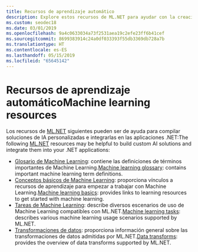 ```yaml
---
title: Recursos de aprendizaje automático
description: Explore estos recursos de ML.NET para ayudar con la creación de soluciones de IA personalizadas y su integración en las aplicaciones .NET.
ms.custom: seodec18
ms.date: 03/01/2019
ms.openlocfilehash: 9a4c0633034a73f2531aea19c2efe23ff6b41cef
ms.sourcegitcommit: 8699383914c24a0df033393f55db3369db728a7b
ms.translationtype: HT
ms.contentlocale: es-ES
ms.lasthandoff: 05/15/2019
ms.locfileid: "65645142"
---
```

# <a name="machine-learning-resources"></a><span data-ttu-id="a20a0-103">Recursos de aprendizaje automático</span><span class="sxs-lookup"><span data-stu-id="a20a0-103">Machine learning resources</span></span> 

<span data-ttu-id="a20a0-104">Los recursos de [ML.NET](../index.yml) siguientes pueden ser de ayuda para compilar soluciones de IA personalizadas e integrarlas en las aplicaciones .NET:</span><span class="sxs-lookup"><span data-stu-id="a20a0-104">The following  [ML.NET](../index.yml) resources may be helpful to build custom AI solutions and integrate them into your .NET applications:</span></span>

- <span data-ttu-id="a20a0-105">[Glosario de Machine Learning](glossary.md): contiene las definiciones de términos importantes de Machine Learning.</span><span class="sxs-lookup"><span data-stu-id="a20a0-105">[Machine learning glossary](glossary.md): contains important machine learning term definitions.</span></span>
- <span data-ttu-id="a20a0-106">[Conceptos básicos de Machine Learning](basics.md): proporciona vínculos a recursos de aprendizaje para empezar a trabajar con Machine Learning.</span><span class="sxs-lookup"><span data-stu-id="a20a0-106">[Machine learning basics](basics.md): provides links to learning resources to get started with machine learning.</span></span>
- <span data-ttu-id="a20a0-107">[Tareas de Machine Learning](tasks.md): describe diversos escenarios de uso de Machine Learning compatibles con ML.NET.</span><span class="sxs-lookup"><span data-stu-id="a20a0-107">[Machine learning tasks](tasks.md): describes various machine learning usage scenarios supported by ML.NET.</span></span>
- <span data-ttu-id="a20a0-108">[Transformaciones de datos](transforms.md): proporciona información general sobre las transformaciones de datos admitidas por ML.NET.</span><span class="sxs-lookup"><span data-stu-id="a20a0-108">[Data transforms](transforms.md): provides the overview of data transforms supported by ML.NET.</span></span>
